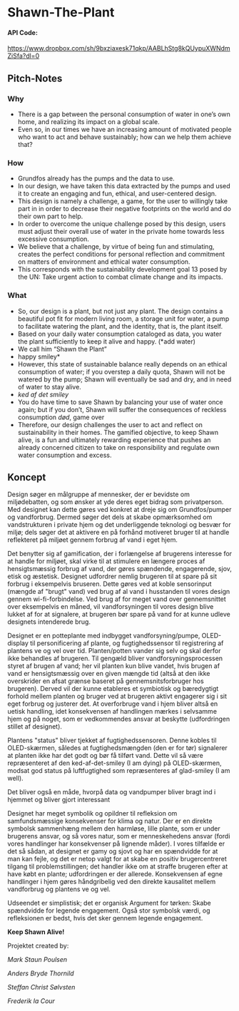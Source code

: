 # Shawn-The-Plant
#### API Code: 
https://www.dropbox.com/sh/9bxziaxesk71qkp/AABLhStg8kQUypuXWNdmZiSfa?dl=0

## Pitch-Notes
### Why
- There is a gap between the personal consumption of water 
in one’s own home, 
and realizing its impact on a global scale.
- Even so, in our times we have an increasing amount of motivated people who want to act and behave sustainably; 
how can we help them achieve that?

### How
- Grundfos already has the pumps and the data to use.
- In our design, we have taken this data extracted by the pumps 
and used it to create an engaging and fun, ethical, and user-centered design. 
- This design is namely a challenge, a game, for the user to willingly take part in 
in order to decrease their negative footprints on the world and do their own part to help.
- In order to overcome the unique challenge posed by this design,
users must adjust their overall use of water in the private home towards less excessive consumption.
- We believe that a challenge, by virtue of being fun and stimulating, 
creates the perfect conditions for personal reflection and commitment 
on matters of environment and ethical water consumption. 
- This corresponds with the sustainability development goal 13 posed by the UN: 
Take urgent action to combat climate change and its impacts.

### What
- So, our design is a plant, but not just any plant. The design contains a beautiful pot fit for modern living room, a storage unit for water, a pump to facilitate watering the plant, and the identity, that is, the plant itself.
- Based on your daily water consumption cataloged as data, you water the plant sufficiently to keep it alive and happy.  (*add water)
- We call him “Shawn the Plant”
- happy smiley*
- However, this state of sustainable balance really depends on an ethical consumption of water; 
if you overstep a daily quota, Shawn will not be watered by the pump; Shawn will eventually be sad and dry, and in need of water to stay alive.
- *ked af det smiley*
- You do have time to save Shawn by balancing your use of water once again; but if you don’t, Shawn will suffer the consequences of reckless consumption
*død*, game over
- Therefore, our design challenges the user to act and reflect on sustainability in their homes. 
The gamified objective, to keep Shawn alive, 
is a fun and ultimately rewarding experience 
that pushes an already concerned citizen to take on responsibility and regulate own water consumption and excess.


## Koncept
Design søger en målgruppe af mennesker, der er bevidste om miljødebatten, og som ønsker at yde deres eget bidrag som privatperson. Med designet kan dette gøres ved konkret at dreje sig om Grundfos/pumper og vandforbrug. Dermed søger det dels at skabe opmærksomhed om vandstrukturen i private hjem og det underliggende teknologi og besvær for miljø; dels søger det at aktivere en på forhånd motiveret bruger til at handle reflekteret på miljøet gennem forbrug af vand i eget hjem.   


Det benytter sig af gamification, der i forlængelse af brugerens interesse for at handle for miljøet, skal virke til at stimulere en længere proces af hensigtsmæssig forbrug af vand, der gøres spændende, engagerende, sjov, etisk og æstetisk. Designet udfordrer nemlig brugeren til at spare på sit forbrug i eksempelvis bruseren. Dette gøres ved at koble sensorinput (mængde af "brugt" vand) ved brug af al vand i husstanden til vores design gennem wi-fi-forbindelse. Ved brug af for meget vand over gennemsnittet over eksempelvis en måned, vil vandforsyningen til vores design blive lukket af for at signalere, at brugeren bør spare på vand for at kunne udleve designets intenderede brug.   


Designet er en potteplante med indbygget vandforsyning/pumpe, OLED-display til personificering af plante, og fugtighedssensor til registrering af plantens ve og vel over tid. Planten/potten vander sig selv og skal derfor ikke behandles af brugeren. Til gengæld bliver vandforsyningsprocessen styret af brugen af vand; her vil planten kun blive vandet, hvis brugen af vand er hensigtsmæssig over en given mængde tid (altså at den ikke overskrider en afsat grænse baseret på gennemsnitsforbruger hos brugeren). Derved vil der kunne etableres et symbiotisk og bæredygtigt forhold mellem planten og bruger ved at brugeren aktivt engagerer sig i sit eget forbrug og justerer det. At overforbruge vand i hjem bliver altså en uetisk handling, idet konsekvensen af handlingen mærkes i selvsamme hjem og på noget, som er vedkommendes ansvar at beskytte (udfordringen stillet af designet).   


Plantens "status" bliver tjekket af fugtighedssensoren. Denne kobles til OLED-skærmen, således at fugtighedsmængden (den er for tør) signalerer at planten ikke har det godt og bør få tilført vand. Dette vil så være repræsenteret af den ked-af-det-smiley (I am dying) på OLED-skærmen, modsat god status på luftfugtighed som repræsenteres af glad-smiley (I am well).   


Det bliver også en måde, hvorpå data og vandpumper bliver bragt ind i hjemmet og bliver gjort interessant  


Designet har meget symbolik og opildner til refleksion om samfundsmæssige konsekvenser for klima og natur. Der er en direkte symbolsk sammenhæng mellem den harmløse, lille plante, som er under brugerens ansvar, og så vores natur, som er menneskehedens ansvar (fordi vores handlinger har konsekvenser på lignende måder). I vores tilfælde er det så sådan, at designet er gamy og sjovt og har en spændvidde for at man kan fejle, og det er netop valgt for at skabe en positiv brugercentreret tilgang til problemstillingen; det handler ikke om at straffe brugeren efter at have købt en plante; udfordringen er der allerede. Konsekvensen af egne handlinger i hjem gøres håndgribelig ved den direkte kausalitet mellem vandforbrug og plantens ve og vel.  


Udseendet er simplistisk; det er organisk Argument for tørken: Skabe spændvidde for legende engagement. Også stor symbolsk værdi, og refleksionen er bedst, hvis det sker gennem legende engagement. 

**Keep Shawn Alive!**

Projektet created by:

*Mark Staun Poulsen*

*Anders Bryde Thornild*

*Steffan Christ Sølvsten*

*Frederik la Cour*
